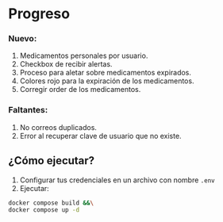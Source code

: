 # Progreso
### Nuevo:
1. Medicamentos personales por usuario.
2. Checkbox de recibir alertas.
3. Proceso para aletar sobre medicamentos expirados.
4. Colores rojo para la expiración de los medicamentos.
5. Corregir order de los medicamentos.

### Faltantes:
1. No correos duplicados.
2. Error al recuperar clave de usuario que no existe.

## ¿Cómo ejecutar?
1. Configurar tus credenciales en un archivo con nombre `.env`
2. Ejecutar:
```bash
docker compose build &&\
docker compose up -d
```